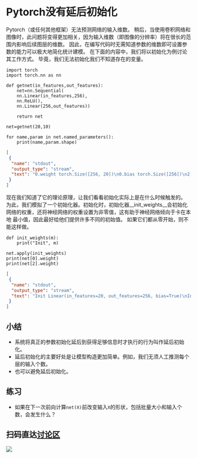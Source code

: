 # Pytorch没有延后初始化

Pytorch（或任何其他框架）无法预测网络的输入维数。 稍后，当使用卷积网络和图像时，此问题将变得更加相关，因为输入维数（即图像的分辨率）将在很长的范围内影响后续图层的维数。 因此，在编写代码时无需知道参数的维数即可设置参数的能力可以极大地简化统计建模。 在下面的内容中，我们将以初始化为例讨论其工作方式。 毕竟，我们无法初始化我们不知道存在的变量。

```{.python .input  n=1}
import torch
import torch.nn as nn
```

```{.python .input  n=2}
def getnet(in_features,out_features):
    net=nn.Sequential(
    nn.Linear(in_features,256),
    nn.ReLU(),
    nn.Linear(256,out_features))
    
    return net

net=getnet(20,10)
```

```{.python .input  n=3}
for name,param in net.named_parameters():
    print(name,param.shape)
```

```{.json .output n=3}
[
 {
  "name": "stdout",
  "output_type": "stream",
  "text": "0.weight torch.Size([256, 20])\n0.bias torch.Size([256])\n2.weight torch.Size([10, 256])\n2.bias torch.Size([10])\n"
 }
]
```

现在我们知道了它的理论原理，让我们看看初始化实际上是在什么时候触发的。 为此，我们模拟了一个初始化器。初始化时，初始化器__init_weights__会初始化网络的权重，还将神经网络的权重设置为非零值，这有助于神经网络倾向于卡在本地 最小值，因此最好给他们提供许多不同的初始值。 如果它们都从零开始，则不能这样做。

```{.python .input  n=5}
def init_weights(m):
    print("Init", m)

net.apply(init_weights)
print(net[0].weight)
print(net[2].weight)
```

```{.json .output n=5}
[
 {
  "name": "stdout",
  "output_type": "stream",
  "text": "Init Linear(in_features=20, out_features=256, bias=True)\nInit ReLU()\nInit Linear(in_features=256, out_features=10, bias=True)\nInit Sequential(\n  (0): Linear(in_features=20, out_features=256, bias=True)\n  (1): ReLU()\n  (2): Linear(in_features=256, out_features=10, bias=True)\n)\nParameter containing:\ntensor([[-0.0640,  0.2114,  0.0559,  ...,  0.1718,  0.1695,  0.1778],\n        [ 0.0199,  0.0930,  0.1277,  ..., -0.1570, -0.1740, -0.1532],\n        [-0.1335, -0.1422, -0.0701,  ..., -0.0086,  0.1304, -0.1691],\n        ...,\n        [-0.1716,  0.1959, -0.2026,  ..., -0.1750,  0.0687, -0.0357],\n        [ 0.0101,  0.1555, -0.1843,  ...,  0.2191,  0.1538, -0.1546],\n        [ 0.1761,  0.0922, -0.1110,  ..., -0.1021,  0.0154,  0.0729]],\n       requires_grad=True)\nParameter containing:\ntensor([[-0.0264,  0.0319, -0.0296,  ...,  0.0204, -0.0403,  0.0604],\n        [-0.0483, -0.0047,  0.0155,  ...,  0.0518,  0.0284, -0.0389],\n        [ 0.0267, -0.0152, -0.0012,  ...,  0.0051,  0.0463, -0.0069],\n        ...,\n        [-0.0026, -0.0261,  0.0462,  ..., -0.0144,  0.0486, -0.0254],\n        [ 0.0499, -0.0604,  0.0409,  ..., -0.0508, -0.0416, -0.0050],\n        [ 0.0176,  0.0617, -0.0445,  ..., -0.0290, -0.0394,  0.0560]],\n       requires_grad=True)\n"
 }
]
```

## 小结

* 系统将真正的参数初始化延后到获得足够信息时才执行的行为叫作延后初始化。
* 延后初始化的主要好处是让模型构造更加简单。例如，我们无须人工推测每个层的输入个数。
* 也可以避免延后初始化。


## 练习

* 如果在下一次前向计算`net(X)`前改变输入`X`的形状，包括批量大小和输入个数，会发生什么？



## 扫码直达[讨论区](https://discuss.gluon.ai/t/topic/6320)

![](../img/qr_deferred-init.svg)
